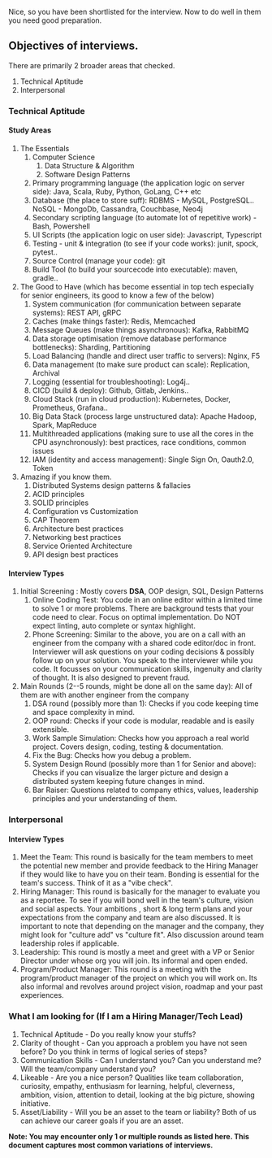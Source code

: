 Nice, so you have been shortlisted for the interview. Now to do well in them you need good preparation. 

## Objectives of interviews.

There are primarily 2 broader areas that checked.
1. Technical Aptitude
2. Interpersonal

### Technical Aptitude

#### Study Areas
1. The Essentials
    1. Computer Science 
        1. Data Structure & Algorithm
        2. Software Design Patterns
    2. Primary programming language (the application logic on server side): Java, Scala, Ruby, Python, GoLang, C++ etc
    3. Database (the place to store suff): RDBMS - MySQL, PostgreSQL.. NoSQL - MongoDb, Cassandra, Couchbase, Neo4j 
    4. Secondary scripting language (to automate lot of repetitive work) - Bash, Powershell
    5. UI Scripts (the application logic on user side): Javascript, Typescript
    6. Testing - unit & integration (to see if your code works): junit, spock, pytest..
    7. Source Control (manage your code): git
    8. Build Tool (to build your sourcecode into executable): maven, gradle..
2. The Good to Have (which has become essential in top tech especially for senior engineers, its good to know a few of the below)
    1. System communication (for communication between separate systems): REST API, gRPC
    2. Caches (make things faster): Redis, Memcached
    3. Message Queues (make things asynchronous): Kafka, RabbitMQ
    4. Data storage optimisation (remove database performance bottlenecks): Sharding, Partitioning
    5. Load Balancing (handle and direct user traffic to servers): Nginx, F5 
    6. Data management (to make sure product can scale): Replication, Archival
    7. Logging (essential for troubleshooting): Log4j..
    8. CICD (build & deploy): Github, Gitlab, Jenkins..
    9. Cloud Stack (run in cloud production): Kubernetes, Docker, Prometheus, Grafana..
    10. Big Data Stack (process large unstructured data): Apache Hadoop, Spark, MapReduce
    11. Multithreaded applications (making sure to use all the cores in the CPU asynchronously): best practices, race conditions, common issues
    12. IAM (identity and access management): Single Sign On, Oauth2.0, Token 
3. Amazing if you know them.
    1. Distributed Systems design patterns & fallacies
    2. ACID principles
    3. SOLID principles
    4. Configuration vs Customization
    5. CAP Theorem
    6. Architecture best practices
    7. Networking best practices
    8. Service Oriented Architecture
    9. API design best practices

#### Interview Types
1. Initial Screening : Mostly covers **DSA**, OOP design, SQL, Design Patterns
    1. Online Coding Test: You code in an online editor within a limited time to solve 1 or more problems. There are background tests that your code need to clear. Focus on optimal implementation. Do NOT expect linting, auto complete or syntax highlight.
    2. Phone Screening: Similar to the above, you are on a call with an engineer from the company with a shared code editor/doc in front. Interviewer will ask questions on your coding decisions & possibly follow up on your solution. You speak to the interviewer while you code. It focusses on your communication skills, ingenuity and clarity of thought. It is also designed to prevent fraud.
2. Main Rounds (2--5 rounds, might be done all on the same day): All of them are with another engineer from the company
    1. DSA round (possibly more than 1): Checks if you code keeping time and space complexity in mind.
    2. OOP round: Checks if your code is modular, readable and is easily extensible.
    3. Work Sample Simulation: Checks how you approach a real world project. Covers design, coding, testing & documentation.
    4. Fix the Bug: Checks how you debug a problem.
    5. System Design Round (possibly more than 1 for Senior and above): Checks if you can visualize the larger picture and design a distributed system keeping future changes in mind.
    6. Bar Raiser: Questions related to company ethics, values, leadership principles and your understanding of them. 

### Interpersonal

#### Interview Types
1. Meet the Team: This round is basically for the team members to meet the potential new member and provide feedback to the Hiring Manager if they would like to have you on their team. Bonding is essential for the team's success. Think of it as a "vibe check".
2. Hiring Manager: This round is basically for the manager to evaluate you as a reportee. To see if you will bond well in the team's culture, vision and social aspects. Your ambitions , short & long term plans and your expectations from the company and team are also discussed. It is important to note that depending on the manager and the company, they might look for "culture add" vs "culture fit". Also discussion around team leadership roles if applicable.
3. Leadership: This round is mostly a meet and greet with a VP or Senior Director under whose org you will join. Its informal and open ended.
4. Program/Product Manager: This round is a meeting with the program/product manager of the project on which you will work on. Its also informal and revolves around project vision, roadmap and your past experiences. 


### What I am looking for (If I am a Hiring Manager/Tech Lead)

1. Technical Aptitude - Do you really know your stuffs? 
2. Clarity of thought - Can you approach a problem you have not seen before? Do you think in terms of logical series of steps?
3. Communication Skills - Can I understand you? Can you understand me? Will the team/company understand you?
4. Likeable - Are you a nice person? Qualities like team collaboration, curiosity, empathy, enthusiasm for learning, helpful, cleverness, ambition, vision, attention to detail, looking at the big picture, showing initiative. 
5. Asset/Liability - Will you be an asset to the team or liability? Both of us can achieve our career goals if you are an asset.


**Note: You may encounter only 1 or multiple rounds as listed here. This document captures most common variations of interviews.**